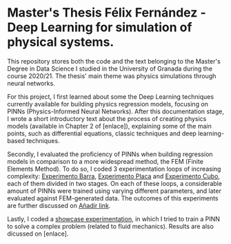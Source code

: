 # Master's Thesis Félix Fernández - Deep Learning for simulation of physical systems.

This repository stores both the code and the text belonging to the Master's Degree in Data Science I studied in the University of Granada during the course 2020/21. 
The thesis' main theme was physics simulations through neural networks.

For this project, I first learned about some the Deep Learning techniques currently available for building physics regression models, 
focusing on PINNs (Physics-Informed Neural Networks). 
After this documentation stage, I wrote a short introductory text about the process of creating physics models (available in Chapter 2 of [enlace]), 
explaining some of the main points, such as differential equations, classic techniques and deep learning-based techniques.

Secondly, I evaluated the proficiency of PINNs when building regression models in comparison to a more widespread method, the FEM (Finite Elements Method). 
To do so, I coded 3 experimentation loops of increasing complexity: [Experimento Barra](https://github.com/felixfdlm/deepsim-PINN-Experimentation/tree/main/Experimento%20Barra), 
[Experimento Placa](https://github.com/felixfdlm/deepsim-PINN-Experimentation/tree/main/Experimento%20Placa) and 
[Experimento Cubo](https://github.com/felixfdlm/deepsim-PINN-Experimentation/tree/main/Experimento%20Cubo), each of them divided in two stages. On each of these loops,
a considerable amount of PINNs were trained using varying different parameters, and later evaluated against FEM-generated data. The outcomes of this experiments are
further discussed on [Añadir link]().

Lastly, I coded a [showcase experimentation](https://github.com/felixfdlm/deepsim-PINN-Experimentation/tree/main/Experimento%20Flujo), 
in which I tried to train a PINN to solve a complex problem (related to fluid mechanics). Results are also dicussed on [enlace].

